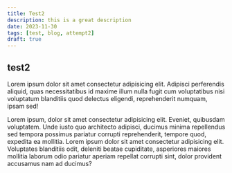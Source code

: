 ```yaml
---
title: Test2
description: this is a great description
date: 2023-11-30
tags: [test, blog, attempt2]
draft: true
---
```


## test2

Lorem ipsum dolor sit amet consectetur adipisicing elit. Adipisci perferendis aliquid, quas necessitatibus id maxime illum nulla fugit cum voluptatibus nisi voluptatum blanditiis quod delectus eligendi, reprehenderit numquam, ipsam sed!

Lorem ipsum, dolor sit amet consectetur adipisicing elit. Eveniet, quibusdam voluptatem. Unde iusto quo architecto adipisci, ducimus minima repellendus sed tempora possimus pariatur corrupti reprehenderit, tempore quod, expedita ea mollitia. Lorem ipsum dolor sit amet consectetur adipisicing elit. Voluptates blanditiis odit, deleniti beatae cupiditate, asperiores maiores mollitia laborum odio pariatur aperiam repellat corrupti sint, dolor provident accusamus nam ad ducimus?
